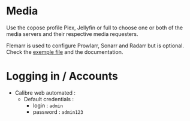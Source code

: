 # Media

Use the copose profile Plex, Jellyfin or full to choose one or both of the media servers and their respective media requesters.

Flemarr is used to configure Prowlarr, Sonarr and Radarr but is optional. Check the [exemple file](config-exemple.yml) and the documentation.

# Logging in / Accounts

- Calibre web automated :
  - Default credentials :
      - login : `admin` 
      - password : `admin123`